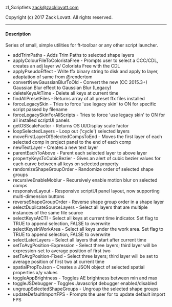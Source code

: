 zl_Scriptlets
zack@zacklovatt.com

Copyright (c) 2017 Zack Lovatt. All rights reserved.

-----------------------
#### Description

Series of small, simple utilities for ft-toolbar or any other script launcher.

* addTrimPaths                       - Adds Trim Paths to selected shape layers
* applyColourFileToColoristaFree     - Prompts user to select a CCC/CDL, creates an adj layer w/ Colorista Free with the CDL
* applyPseudoEffect                  - Write ffx binary string to disk and apply to layer, adaptation of same from @rendertom
* convertNewGaussianBlurToOld        - Convert the new (CC 2015.3+) Gaussian Blur effect to Gaussian Blur (Legacy)
* deleteKeysAtTime                   - Delete all keys at current time
* findAllPresetFiles                 - Returns array of all preset ffx files installed
* forceLegacySkin                    - Tries to force 'use legacy skin' to ON for specific script passed by filename
* forceLegacySkinForAllScripts       - Tries to force 'use legacy skin' to ON for all installed scriptUI panels
* getOSScaleFactor                   - Returns OS UI/Display scale factor
* loopSelectedLayers                 - Loop out ('cycle') selected layers
* moveFirstLayerOfSelectedCompsToEnd - Moves the first layer of each selected comp in project panel to the end of each comp
* newTextLayer                       - Creates a new text layer
* parentEachToAbove                  - Parent each selected layer to above layer
* propertyKeysToCubicBezier          - Gives an alert of cubic bezier values for each curve between all keys on selected property
* randomizeShapeGroupOrder           - Randomize order of selected shape groups
* recursiveEnableMoblur              - Recursively enable motion blur on selected comps
* responsiveLayout                   - Responsive scriptUI panel layout, now supporting multi-dimension buttons
* reverseShapeGroupOrder             - Reverse shape group order in a shape layer
* selectDuplicateSourceLayers        - Select all layers that are multiple instances of the same file source
* selectKeysAtCTI                    - Select all keys at current time indicator. Set flag to TRUE to append selection, FALSE to overwrite
* selectKeysInWorkArea               - Select all keys under the work area. Set flag to TRUE to append selection, FALSE to overwrite
* selectLaterLayers                  - Select all layers that start after current time
* setToAvgPosition-Expression        - Select three layers; third layer will be expression-set to average position of first two
* setToAvgPosition-Fixed             - Select three layers; third layer will be set to average position of first two at current time
* spatialPropToJson                  - Creates a JSON object of selected spatial properties x/y values
* toggleAppBrightness		         - Toggles AE brightness between min and max
* toggleJSDebugger		 	         - Toggles Javascript debugger enabled/disabled
* ungroupSelectedShapeGroups         - Ungroup the selected shape groups
* updateDefaultImportFPS             - Prompts the user for to update default import FPS
